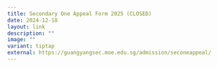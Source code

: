 ```yaml
---
title: Secondary One Appeal Form 2025 (CLOSED)
date: 2024-12-18
layout: link
description: ""
image: ""
variant: tiptap
external: https://guangyangsec.moe.edu.sg/admission/seconeappeal/
---
```

